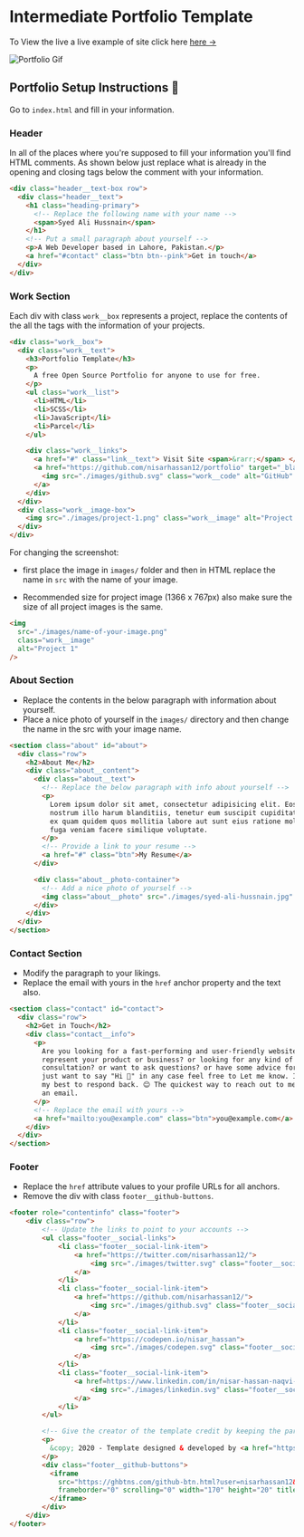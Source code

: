 # Intermediate Portfolio Template

To View the live a live example of site click here [here &rarr;](https://portfolio-template.surge.sh)

![Portfolio Gif](/images/portfolio.gif)

## Portfolio Setup Instructions 🔧

Go to `index.html` and fill in your information.

### Header

In all of the places where you're supposed to fill your information you'll find HTML comments. As shown below just replace what is already in the opening and closing tags below the comment with your information.

```html
<div class="header__text-box row">
  <div class="header__text">
    <h1 class="heading-primary">
      <!-- Replace the following name with your name -->
      <span>Syed Ali Hussnain</span>
    </h1>
    <!-- Put a small paragraph about yourself -->
    <p>A Web Developer based in Lahore, Pakistan.</p>
    <a href="#contact" class="btn btn--pink">Get in touch</a>
  </div>
</div>
```

### Work Section

Each div with class `work__box` represents a project, replace the contents of the all the tags with the information of your projects.

```html
<div class="work__box">
  <div class="work__text">
    <h3>Portfolio Template</h3>
    <p>
      A free Open Source Portfolio for anyone to use for free.
    </p>
    <ul class="work__list">
      <li>HTML</li>
      <li>SCSS</li>
      <li>JavaScript</li>
      <li>Parcel</li>
    </ul>

    <div class="work__links">
      <a href="#" class="link__text"> Visit Site <span>&rarr;</span> </a>
      <a href="https://github.com/nisarhassan12/portfolio" target="_blank">
        <img src="./images/github.svg" class="work__code" alt="GitHub" />
      </a>
    </div>
  </div>
  <div class="work__image-box">
    <img src="./images/project-1.png" class="work__image" alt="Project 1" />
  </div>
</div>
```

For changing the screenshot:

- first place the image in `images/` folder and then in HTML replace the name in `src` with the name of your image.

- Recommended size for project image (1366 x 767px) also make sure the size of all project images is the same.

```html
<img
  src="./images/name-of-your-image.png"
  class="work__image"
  alt="Project 1"
/>
```

### About Section

- Replace the contents in the below paragraph with information about yourself.
- Place a nice photo of yourself in the `images/` directory and then change the name in the src with your image name.

```html
<section class="about" id="about">
  <div class="row">
    <h2>About Me</h2>
    <div class="about__content">
      <div class="about__text">
        <!-- Replace the below paragraph with info about yourself -->
        <p>
          Lorem ipsum dolor sit amet, consectetur adipisicing elit. Eos id
          nostrum illo harum blanditiis, tenetur eum suscipit cupiditate in vel,
          ex quam quidem quos mollitia labore aut sunt eius ratione molestiae
          fuga veniam facere similique voluptate.
        </p>
        <!-- Provide a link to your resume -->
        <a href="#" class="btn">My Resume</a>
      </div>

      <div class="about__photo-container">
        <!-- Add a nice photo of yourself -->
        <img class="about__photo" src="./images/syed-ali-hussnain.jpg" alt="" />
      </div>
    </div>
  </div>
</section>
```

### Contact Section

- Modify the paragraph to your likings.
- Replace the email with yours in the `href` anchor property and the text also.

```html
<section class="contact" id="contact">
  <div class="row">
    <h2>Get in Touch</h2>
    <div class="contact__info">
      <p>
        Are you looking for a fast-performing and user-friendly website to
        represent your product or business? or looking for any kind of
        consultation? or want to ask questions? or have some advice for me or
        just want to say "Hi 👋" in any case feel free to Let me know. I will do
        my best to respond back. 😊 The quickest way to reach out to me is via
        an email.
      </p>
      <!-- Replace the email with yours -->
      <a href="mailto:you@example.com" class="btn">you@example.com</a>
    </div>
  </div>
</section>
```

### Footer

- Replace the `href` attribute values to your profile URLs for all anchors.
- Remove the div with class `footer__github-buttons`.

```html
<footer role="contentinfo" class="footer">
    <div class="row">
        <!-- Update the links to point to your accounts -->
        <ul class="footer__social-links">
            <li class="footer__social-link-item">
                <a href="https://twitter.com/nisarhassan12/">
                    <img src="./images/twitter.svg" class="footer__social-image" alt="Twitter">
                </a>
            </li>
            <li class="footer__social-link-item">
                <a href="https://github.com/nisarhassan12/">
                    <img src="./images/github.svg" class="footer__social-image" alt="Github">
                </a>
            </li>
            <li class="footer__social-link-item">
                <a href="https://codepen.io/nisar_hassan">
                    <img src="./images/codepen.svg" class="footer__social-image" alt="Codepen">
                </a>
            </li>
            <li class="footer__social-link-item">
                <a href=https://www.linkedin.com/in/nisar-hassan-naqvi-413466199/">
                    <img src="./images/linkedin.svg" class="footer__social-image" alt="Linkedin">
                </a>
            </li>
        </ul>

        <!-- Give the creator of the template credit by keeping the paragraph below -->
        <p>
          &copy; 2020 - Template designed & developed by <a href="https://nisar.dev">Nisar</a>.
        </p>
        <div class="footer__github-buttons">
          <iframe
            src="https://ghbtns.com/github-btn.html?user=nisarhassan12&repo=portfolio-template&type=watch&count=true"
            frameborder="0" scrolling="0" width="170" height="20" title="Watch Portfolio Template on GitHub">
          </iframe>
        </div>
    </div>
</footer>
```
